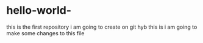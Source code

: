# hello-world-
this is the first repository i am going to create on git hyb
this is i am going to make some changes to this file 


